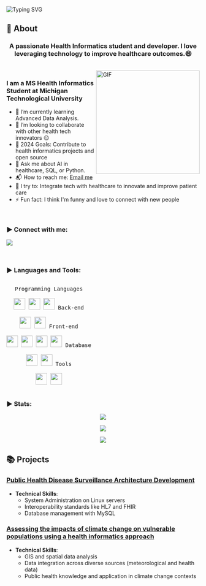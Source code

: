 ![Typing SVG](https://readme-typing-svg.herokuapp.com?font=Architects+Daughter&color=000000&size=30&lines=Hey!+It's+Sesha+Sai!+👋;I'm+a+Health+Informatics+Developer;I'm+a+Data+Analyst;;I'm+a+Research+Enthusiast)
<!-- <h1 align="center">Hi 👋, I'm Sesha Sai Ramineni</h1> -->

## 🧐 About

<h3 align="center">A passionate Health Informatics student and developer. I love leveraging technology to improve healthcare outcomes.😄
</h3>

<br>

<img align="right" margin-top="20px" height="270px" alt="GIF" src="https://cdn.dribbble.com/users/1059583/screenshots/4171367/coding-freak.gif" />

### I am a MS Health Informatics Student at Michigan Technological University
- 🌱 I’m currently learning Advanced Data Analysis.
- 👯 I’m looking to collaborate with other health tech innovators :wink:
- 🥅 2024 Goals: Contribute to health informatics projects and open source
- 💬 Ask me about AI in healthcare, SQL, or Python.
- 📬 How to reach me: [Email me](mailto:ramineniseshasai@gmail.com)
- 🧗 I try to: Integrate tech with healthcare to innovate and improve patient care
- ⚡ Fun fact: I think I'm funny and love to connect with new people

<!-- ### Blogs posts -->
<!-- BLOG-POST-LIST:START -->
<!-- BLOG-POST-LIST:END -->
</br>

<h3 align="left">▶ Connect with me:</h3>
<p>
  <a href="https://www.linkedin.com/in/ramineni-sesha-sai-116a08260/" target="_blank"><img src="https://img.shields.io/badge/-LinkedIn-222222?style=flat-square&logo=Linkedin&logoColor=white"></a>
</p>
</br>

<h3 align="left">▶ Languages and Tools:</h3>
<p style="display: inline-block;" align="center">
  <kbd>
    <kbd>Programming Languages</kbd>
    <br>
    <br>
    <img width="30px" src="https://cdn.jsdelivr.net/gh/devicons/devicon/icons/java/java-plain.svg" /> 
    <img width="30px" src="https://cdn.jsdelivr.net/gh/devicons/devicon/icons/python/python-original.svg" />
    <img width="30px" src="https://cdn.jsdelivr.net/gh/devicons/devicon/icons/r/r-original.svg" />
  </kbd>
  <kbd>
    <kbd>Back-end</kbd>
    <br>
    <br>
    <img width="30px" src="https://cdn.jsdelivr.net/gh/devicons/devicon/icons/flask/flask-original.svg" />
    <img width="30px" src="https://cdn.jsdelivr.net/gh/devicons/devicon/icons/nodejs/nodejs-original.svg" />
  </kbd>
  <kbd>
    <kbd>Front-end</kbd>
    <br>
    <br>
    <img width="30px" src="https://cdn.jsdelivr.net/gh/devicons/devicon/icons/html5/html5-original.svg" /> 
    <img width="30px" src="https://cdn.jsdelivr.net/gh/devicons/devicon/icons/css3/css3-plain.svg" /> 
    <img width="30px" src="https://cdn.jsdelivr.net/gh/devicons/devicon/icons/bootstrap/bootstrap-plain.svg" />
    <img width="30px" src="https://cdn.jsdelivr.net/gh/devicons/devicon/icons/react/react-original.svg" />
  </kbd>
  <kbd>
    <kbd>Database</kbd>
    <br>
    <br>
    <img width="30px" src="https://cdn.jsdelivr.net/gh/devicons/devicon/icons/mysql/mysql-plain.svg" />
    <img width="30px" src="https://cdn.jsdelivr.net/gh/devicons/devicon/icons/mongodb/mongodb-plain.svg" />
  </kbd>
  <kbd>
    <kbd>Tools</kbd>
    <br>
    <br>
    <img width="30px" src="https://cdn.jsdelivr.net/gh/devicons/devicon/icons/vscode/vscode-original.svg" />
    <img width="30px" src="https://cdn.jsdelivr.net/gh/devicons/devicon/icons/git/git-plain.svg" />
  </kbd>
</br>
</p>
<h3 align="left">▶ Stats:</h3>
<p align="center"><img src="https://badges.pufler.dev/visits/ramineni-sesha-sai/ramineni-sesha-sai?style=for-the-badge"/>
</p>
<p align="center"><img src="https://badges.pufler.dev/repos/ramineni-sesha-sai/?style=for-the-badge"/>
</p>
<p align="center"><img src="https://badges.pufler.dev/commits/monthly/ramineni-sesha-sai"/></p>

## 📚 Projects

### [Public Health Disease Surveillance Architecture Development](https://github.com/Sramieni/Public-Health-Disease-Surveillance-Architecture-Development-Project)
- **Technical Skills**:
  - System Administration on Linux servers
  - Interoperability standards like HL7 and FHIR
  - Database management with MySQL 

### [Assessing the impacts of climate change on vulnerable populations using a health informatics approach](https://github.com/Sramieni/ClimateChangeHealthInformatics)
- **Technical Skills**:
  - GIS and spatial data analysis
  - Data integration across diverse sources (meteorological and health data)
  - Public health knowledge and application in climate change contexts
    
